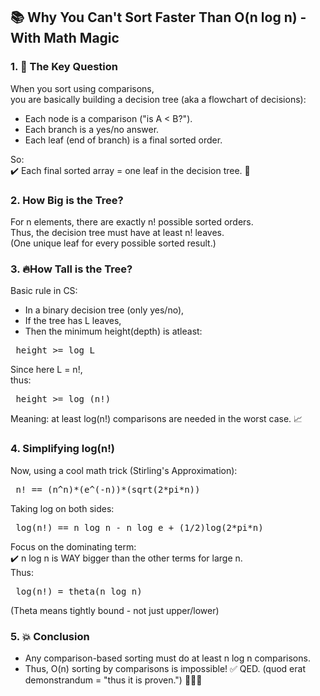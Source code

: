 ## 📚 Why You Can't Sort Faster Than O(n log n) - With Math Magic
### 1. 🎯 The Key Question
When you sort using comparisons,<br>
you are basically building a decision tree (aka a flowchart of decisions):
- Each node is a comparison ("is A < B?").
- Each branch is a yes/no answer.
- Each leaf (end of branch) is a final sorted order.

So: <br>
✔️ Each final sorted array = one leaf in the decision tree. 🌳

### 2. How Big is the Tree?
For n elements, there are exactly n! possible sorted orders.<br>
Thus, the decision tree must have at least n! leaves. <br>
(One unique leaf for every possible sorted result.)

### 3. 🔥How Tall is the Tree?
Basic rule in CS:
- In a binary decision tree (only yes/no),
- If the tree has L leaves,
- Then the minimum height(depth) is atleast:
<pre> height >= log L </pre>
Since here L = n!,<br>
thus:
<pre> height >= log (n!)</pre>
Meaning: at least log(n!) comparisons are needed in the worst case. 📈

### 4. Simplifying log(n!)
Now, using a cool math trick (Stirling's Approximation):
<pre> n! == (n^n)*(e^(-n))*(sqrt(2*pi*n)) </pre>
Taking log on both sides:
<pre> log(n!) == n log n - n log e + (1/2)log(2*pi*n) </pre>
Focus on the dominating term: <br>
✔️ n log n is WAY bigger than the other terms for large n. <br>
Thus:
<pre> log(n!) = theta(n log n) </pre>
(Theta means tightly bound - not just upper/lower)

### 5. 💥 Conclusion
- Any comparison-based sorting must do at least n log n comparisons.
- Thus, O(n) sorting by comparisons is impossible!
✅ QED. (quod erat demonstrandum = "thus it is proven.") 👨‍🏫🎯